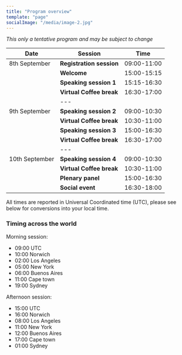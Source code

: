 ```yaml
---
title: "Program overview"
template: "page"
socialImage: "/media/image-2.jpg"
---
```

*This only a tentative program and may be subject to change*

| Date           | Session                                      | Time        |
|----------------|----------------------------------------------|-------------|
| 8th September  | **Registration session**                     | 09:00-11:00 |
|                | **Welcome**                                  | 15:00-15:15 |
|                | **Speaking session 1**                       | 15:15-16:30 |
|                | **Virtual Coffee break**                     | 16:30-17:00 |
|                |           ---                                |             | 
| 9th September  | **Speaking session 2**                       | 09:00-10:30 |
|                | **Virtual Coffee break**                     | 10:30-11:00 |
|                | **Speaking session 3**                       | 15:00-16:30 |
|                | **Virtual Coffee break**                     | 16:30-17:00 |
|                |            ---                               |             | 
| 10th September | **Speaking session 4**                       | 09:00-10:30 |
|                | **Virtual Coffee break**                     | 10:30-11:00 |
|                | **Plenary panel**                            | 15:00-16:30 |
|                | **Social event**                             | 16:30-18:00 |

All times are reported in Universal Coordinated time (UTC), please see below for conversions into your local time.

### Timing across the world 

Morning session:
* 09:00 UTC 
* 10:00 Norwich 
* 02:00 Los Angeles 
* 05:00 New York 
* 06:00 Buenos Aires
* 11:00 Cape town
* 19:00 Sydney

Afternoon session:
* 15:00 UTC 
* 16:00 Norwich 
* 08:00 Los Angeles 
* 11:00 New York 
* 12:00 Buenos Aires
* 17:00 Cape town
* 01:00 Sydney